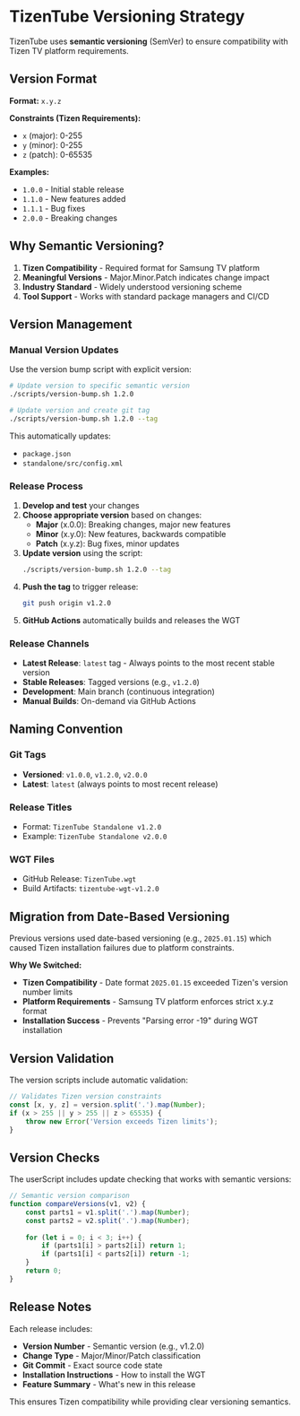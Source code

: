 # TizenTube Versioning Strategy

TizenTube uses **semantic versioning** (SemVer) to ensure compatibility with Tizen TV platform requirements.

## Version Format

**Format:** `x.y.z`

**Constraints (Tizen Requirements):**
- `x` (major): 0-255
- `y` (minor): 0-255  
- `z` (patch): 0-65535

**Examples:**
- `1.0.0` - Initial stable release
- `1.1.0` - New features added
- `1.1.1` - Bug fixes
- `2.0.0` - Breaking changes

## Why Semantic Versioning?

1. **Tizen Compatibility** - Required format for Samsung TV platform
2. **Meaningful Versions** - Major.Minor.Patch indicates change impact
3. **Industry Standard** - Widely understood versioning scheme
4. **Tool Support** - Works with standard package managers and CI/CD

## Version Management

### Manual Version Updates

Use the version bump script with explicit version:

```bash
# Update version to specific semantic version
./scripts/version-bump.sh 1.2.0

# Update version and create git tag
./scripts/version-bump.sh 1.2.0 --tag
```

This automatically updates:
- `package.json`
- `standalone/src/config.xml`

### Release Process

1. **Develop and test** your changes
2. **Choose appropriate version** based on changes:
   - **Major** (x.0.0): Breaking changes, major new features
   - **Minor** (x.y.0): New features, backwards compatible
   - **Patch** (x.y.z): Bug fixes, minor updates
3. **Update version** using the script:
   ```bash
   ./scripts/version-bump.sh 1.2.0 --tag
   ```
4. **Push the tag** to trigger release:
   ```bash
   git push origin v1.2.0
   ```
5. **GitHub Actions** automatically builds and releases the WGT

### Release Channels

- **Latest Release**: `latest` tag - Always points to the most recent stable version
- **Stable Releases**: Tagged versions (e.g., `v1.2.0`) 
- **Development**: Main branch (continuous integration)
- **Manual Builds**: On-demand via GitHub Actions

## Naming Convention

### Git Tags
- **Versioned**: `v1.0.0`, `v1.2.0`, `v2.0.0`
- **Latest**: `latest` (always points to most recent release)

### Release Titles
- Format: `TizenTube Standalone v1.2.0`
- Example: `TizenTube Standalone v2.0.0`

### WGT Files
- GitHub Release: `TizenTube.wgt`
- Build Artifacts: `tizentube-wgt-v1.2.0`

## Migration from Date-Based Versioning

Previous versions used date-based versioning (e.g., `2025.01.15`) which caused Tizen installation failures due to platform constraints.

**Why We Switched:**
- **Tizen Compatibility** - Date format `2025.01.15` exceeded Tizen's version number limits
- **Platform Requirements** - Samsung TV platform enforces strict x.y.z format
- **Installation Success** - Prevents "Parsing error -19" during WGT installation

## Version Validation

The version scripts include automatic validation:

```javascript
// Validates Tizen version constraints
const [x, y, z] = version.split('.').map(Number);
if (x > 255 || y > 255 || z > 65535) {
    throw new Error('Version exceeds Tizen limits');
}
```

## Version Checks

The userScript includes update checking that works with semantic versions:

```javascript
// Semantic version comparison
function compareVersions(v1, v2) {
    const parts1 = v1.split('.').map(Number);
    const parts2 = v2.split('.').map(Number);
    
    for (let i = 0; i < 3; i++) {
        if (parts1[i] > parts2[i]) return 1;
        if (parts1[i] < parts2[i]) return -1;
    }
    return 0;
}
```

## Release Notes

Each release includes:
- **Version Number** - Semantic version (e.g., v1.2.0)
- **Change Type** - Major/Minor/Patch classification  
- **Git Commit** - Exact source code state
- **Installation Instructions** - How to install the WGT
- **Feature Summary** - What's new in this release

This ensures Tizen compatibility while providing clear versioning semantics.